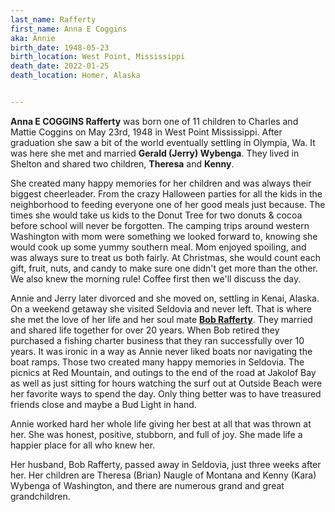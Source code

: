 ```yaml
---
last_name: Rafferty
first_name: Anna E Coggins
aka: Annie
birth_date: 1948-05-23
birth_location: West Point, Mississippi
death_date: 2022-01-25
death_location: Homer, Alaska


---
```

**Anna E COGGINS Rafferty** was born one of 11 children to Charles and Mattie Coggins on May 23rd, 1948 in West Point Mississippi. 
After graduation she saw a bit of the world eventually settling in Olympia, Wa. It was here she met and married **Gerald (Jerry) Wybenga**. They lived in Shelton and shared two children, **Theresa** and **Kenny**.

She created many happy memories for her children and was always their biggest cheerleader.  From the crazy Halloween parties for all the kids in the neighborhood to feeding everyone one of her good meals just because. The times she would take us kids to the Donut Tree for two donuts & cocoa before school will never be forgotten. The camping trips around western Washington with mom were something we looked forward to, knowing she would cook up some yummy southern meal. Mom enjoyed spoiling, and was always sure to treat us both fairly. At Christmas, she would count each gift, fruit, nuts, and candy to make sure one didn't get more than the other. We also knew the morning rule! Coffee first then we'll discuss the day.

Annie and Jerry later divorced and she moved on, settling in Kenai, Alaska. On a weekend getaway she visited Seldovia and never left. That is where she met the love of her life and her soul mate [**Bob Rafferty**](./Rafferty_Robert.md). They married and shared life together for over 20 years. When Bob retired they purchased a fishing charter business that they ran successfully over 10 years. It was ironic in a way as Annie never liked boats nor navigating the boat ramps. Those two created many happy memories in Seldovia. The picnics at Red Mountain, and outings to the end of the road at Jakolof Bay as well as just sitting for hours watching the surf out at Outside Beach were her favorite ways to spend the day. Only thing better was to have treasured friends close and maybe a Bud Light in hand.

Annie worked hard her whole life giving her best at all that was thrown at her. She was honest, positive, stubborn, and full of joy. She made life a happier place for all who knew her.

Her husband, Bob Rafferty, passed away in Seldovia, just three weeks after her.  Her children are Theresa (Brian) Naugle of Montana and Kenny (Kara) Wybenga of Washington, and there are numerous grand and great grandchildren.   


